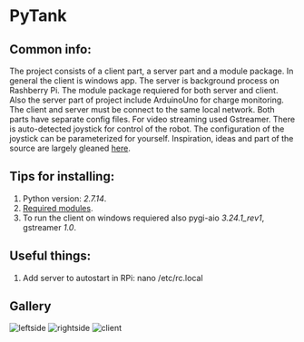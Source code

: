 # PyTank

## Common info:
The project consists of a client part, a server part and a module package.
In general the client is windows app. The server is background process on Rashberry Pi.
The module package requiered for both server and client.
Also the server part of project include ArduinoUno for charge monitoring.
The client and server must be connect to the same local network.
Both parts have separate config files. For video streaming used Gstreamer.
There is auto-detected joystick for control of the robot. The configuration of the joystick can be parameterized for yourself.
Inspiration, ideas and part of the source are largely gleaned [here](https://habr.com/en/post/244407/).


## Tips for installing:
1. Python version: *2.7.14*.
2. [Required modules](../master/requirements.txt).
3. To run the client on windows requiered also pygi-aio *3.24.1_rev1*, gstreamer *1.0*.


## Useful things:
1. Add server to autostart in RPi: nano /etc/rc.local


## Gallery
![leftside](../master/images/tank_leftside.jpg)
![rightside](../master/images/tank_rightside.jpg)
![client](../master/images/clientscreen.PNG)

